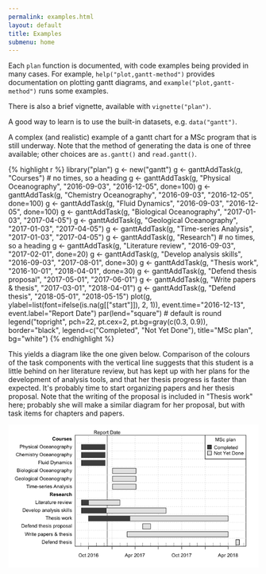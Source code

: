 ```yaml
---
permalink: examples.html
layout: default
title: Examples
submenu: home
---
```


Each `plan` function is documented, with code examples being provided in many
cases.  For example, `help("plot,gantt-method")` provides documentation on
plotting gantt diagrams, and `example("plot,gantt-method")` runs some examples.

There is also a brief vignette, available with `vignette("plan")`.

A good way to learn is to use the built-in datasets, e.g. `data("gantt")`.

A complex (and realistic) example of a gantt chart for a MSc program that is
still underway. Note that the method of generating the data is one of three
available; other choices are `as.gantt()` and `read.gantt()`.

{% highlight r %}
library("plan")
g <- new("gantt")
g <- ganttAddTask(g, "Courses") # no times, so a heading
g <- ganttAddTask(g, "Physical Oceanography", "2016-09-03", "2016-12-05", done=100)
g <- ganttAddTask(g, "Chemistry Oceanography", "2016-09-03", "2016-12-05", done=100)
g <- ganttAddTask(g, "Fluid Dynamics", "2016-09-03", "2016-12-05", done=100)
g <- ganttAddTask(g, "Biological Oceanography", "2017-01-03", "2017-04-05")
g <- ganttAddTask(g, "Geological Oceanography", "2017-01-03", "2017-04-05")
g <- ganttAddTask(g, "Time-series Analysis", "2017-01-03", "2017-04-05")
g <- ganttAddTask(g, "Research") # no times, so a heading
g <- ganttAddTask(g, "Literature review", "2016-09-03", "2017-02-01", done=20)
g <- ganttAddTask(g, "Develop analysis skills", "2016-09-03", "2017-08-01", done=30)
g <- ganttAddTask(g, "Thesis work", "2016-10-01", "2018-04-01", done=30)
g <- ganttAddTask(g, "Defend thesis proposal", "2017-05-01", "2017-06-01")
g <- ganttAddTask(g, "Write papers & thesis", "2017-03-01", "2018-04-01")
g <- ganttAddTask(g, "Defend thesis", "2018-05-01", "2018-05-15")
plot(g, ylabel=list(font=ifelse(is.na(g[["start"]]), 2, 1)),
     event.time="2016-12-13", event.label="Report Date")
par(lend="square") # default is round
legend("topright", pch=22, pt.cex=2, pt.bg=gray(c(0.3, 0.9)),
       border="black", 
       legend=c("Completed", "Not Yet Done"), title="MSc plan", bg="white")
{% endhighlight %}

This yields a diagram like the one given below. Comparison of the colours of
the task components with the vertical line suggests that this student is a
little behind on her literature review, but has kept up with her plans for the
development of analysis tools, and that her thesis progress is faster than
expected. It's probably time to start organizing papers and her thesis
proposal. Note that the writing of the proposal is included in "Thesis work"
here; probably she will make a similar diagram for her proposal, but with task
items for chapters and papers.

![gantt](gantt.png)



